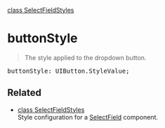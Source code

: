 [class SelectFieldStyles](SelectFieldStyles.md)

# buttonStyle

> The style applied to the dropdown button.

<pre class="docgen_signature">buttonStyle: UIButton.StyleValue;</pre>

## Related

- [<!--{ref:class}-->class SelectFieldStyles](SelectFieldStyles.md) \
    Style configuration for a [SelectField](SelectField.md) component.
